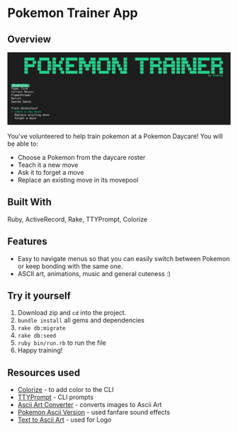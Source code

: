 # Pokemon Trainer App #

## Overview ##

![app home](lib/images/pokemon_trainer.jpg)

You've volunteered to help train pokemon at a Pokemon Daycare!
You will be able to:
* Choose a Pokemon from the daycare roster
* Teach it a new move
* Ask it to forget a move
* Replace an existing move in its movepool

## Built With ##
Ruby, ActiveRecord, Rake, TTYPrompt, Colorize 

## Features ##
* Easy to navigate menus so that you can easily switch between Pokemon or keep bonding with the same one.
* ASCII art, animations, music and general cuteness :)

## Try it yourself ##
1. Download zip and `cd` into the project.
2. `bundle install` all gems and dependencies
3. `rake db:migrate` 
4. `rake db:seed`
5. `ruby bin/run.rb` to run the file
6. Happy training!

## Resources used ##
* [Colorize](https://github.com/fazibear/colorize) - to add color to the CLI
* [TTYPrompt](https://github.com/piotrmurach/tty-prompt) - CLI prompts
* [Ascii Art Converter](https://manytools.org/hacker-tools/convert-images-to-ascii-art/) - converts images to Ascii Art
* [Pokemon Ascii Version](https://bellblitzking.itch.io/pokemonasciiversion) - used fanfare sound effects
* [Text to Ascii Art](http://patorjk.com/software/taag/#p=display&f=Graffiti&t=Type%20Something%20) - used for Logo

